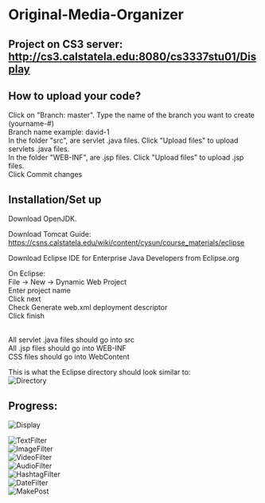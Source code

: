 # Original-Media-Organizer

## Project on CS3 server: http://cs3.calstatela.edu:8080/cs3337stu01/Display

## How to upload your code?
Click on "Branch: master". Type the name of the branch you want to create (yourname-#) <br>
Branch name example: david-1 <br>
In the folder "src", are servlet .java files. Click "Upload files" to upload servlets .java files. <br>
In the folder "WEB-INF", are .jsp files. Click "Upload files" to upload .jsp files. <br>
Click Commit changes <br>

## Installation/Set up
Download OpenJDK. <br>

Download Tomcat Guide: https://csns.calstatela.edu/wiki/content/cysun/course_materials/eclipse <br>

Download Eclipse IDE for Enterprise Java Developers from Eclipse.org <br>

On Eclipse: <br>
File -> New -> Dynamic Web Project <br>
Enter project name <br>
Click next <br>
Check Generate web.xml deployment descriptor <br>
Click finish <br> <br>

All servlet .java files should go into src <br>
All .jsp files should go into WEB-INF <br>
CSS files should go into WebContent <br>

This is what the Eclipse directory should look similar to: <br>
![Directory](https://github.com/dtang9/Original-Media-Organizer/blob/master/Progress/directory.JPG) <br>

## Progress: <br>
![Display](https://github.com/dtang9/Original-Media-Organizer/blob/master/Progress/display%20page.png) <br>

![TextFilter](https://github.com/dtang9/Original-Media-Organizer/blob/master/Progress/text%20filter.png) <br>
![ImageFilter](https://github.com/dtang9/Original-Media-Organizer/blob/master/Progress/image%20filter.png) <br>
![VideoFilter](https://github.com/dtang9/Original-Media-Organizer/blob/master/Progress/video%20filter.png) <br>
![AudioFilter](https://github.com/dtang9/Original-Media-Organizer/blob/master/Progress/song%20filter.png) <br>
![HashtagFilter](https://github.com/dtang9/Original-Media-Organizer/blob/master/Progress/hashtag%20filter.png) <br>
![DateFilter](https://github.com/dtang9/Original-Media-Organizer/blob/master/Progress/date%20filter.png) <br>
![MakePost](https://github.com/dtang9/Original-Media-Organizer/blob/master/Progress/Post.png)<br>
